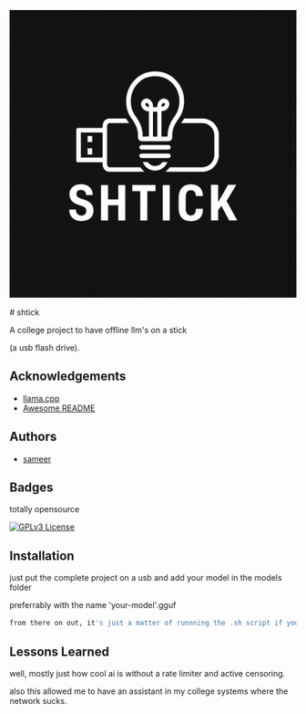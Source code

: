 <p align="center">
    <img src="logo.png" alt="Shtick Logo">
</p>
# shtick

A college project to have offline llm's on a stick

(a usb flash drive).


## Acknowledgements

 - [llama.cpp](https://github.com/ggml-org/llama.cpp)
 - [Awesome README](https://github.com/matiassingers/awesome-readme)



## Authors

- [sameer](https://www.github.com/REXFEDEC)


## Badges

totally opensource


[![GPLv3 License](https://img.shields.io/badge/License-GPL%20v3-yellow.svg)](https://opensource.org/licenses/)


## Installation

just put the complete project on a usb and add your model in the models folder

preferrably with the name 'your-model'.gguf

```bash
from there on out, it's just a matter of runnning the .sh script if you're on linux and running the batch file if you're on windows
```
    
## Lessons Learned

well, mostly just how cool ai is without a rate limiter and active censoring.

also this allowed me to have an assistant in my college systems where the network sucks.


